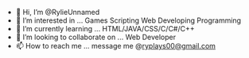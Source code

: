 - 👋 Hi, I’m @RylieUnnamed
- 👀 I’m interested in ... Games Scripting Web Developing Programming
- 🌱 I’m currently learning ... HTML/JAVA/CSS/C/C#/C++
- 💞️ I’m looking to collaborate on ... Web Developer
- 📫 How to reach me ... message me @ryplays00@gmail.com

<!---
RylieANM/RylieANM is a ✨ special ✨ repository because its `README.md` (this file) appears on your GitHub profile.
You can click the Preview link to take a look at your changes.
--->
